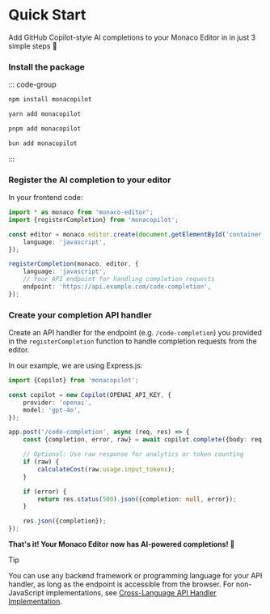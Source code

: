 # Quick Start

Add GitHub Copilot-style AI completions to your Monaco Editor in in just 3 simple steps 🚀

### Install the package

::: code-group

```bash [npm]
npm install monacopilot
```

```bash [yarn]
yarn add monacopilot
```

```bash [pnpm]
pnpm add monacopilot
```

```bash [bun]
bun add monacopilot
```

:::

### Register the AI completion to your editor

In your frontend code:

```typescript
import * as monaco from 'monaco-editor';
import {registerCompletion} from 'monacopilot';

const editor = monaco.editor.create(document.getElementById('container'), {
    language: 'javascript',
});

registerCompletion(monaco, editor, {
    language: 'javascript',
    // Your API endpoint for handling completion requests
    endpoint: 'https://api.example.com/code-completion',
});
```

### Create your completion API handler

Create an API handler for the endpoint (e.g. `/code-completion`) you provided in the `registerCompletion` function to handle completion requests from the editor.

In our example, we are using Express.js:

```typescript
import {Copilot} from 'monacopilot';

const copilot = new Copilot(OPENAI_API_KEY, {
    provider: 'openai',
    model: 'gpt-4o',
});

app.post('/code-completion', async (req, res) => {
    const {completion, error, raw} = await copilot.complete({body: req.body});

    // Optional: Use raw response for analytics or token counting
    if (raw) {
        calculateCost(raw.usage.input_tokens);
    }

    if (error) {
        return res.status(500).json({completion: null, error});
    }

    res.json({completion});
});
```

**That's it! Your Monaco Editor now has AI-powered completions! 🎉**

> [!TIP]
> You can use any backend framework or programming language for your API handler, as long as the endpoint is accessible from the browser. For non-JavaScript implementations, see [Cross-Language API Handler Implementation](/advanced/cross-language).
